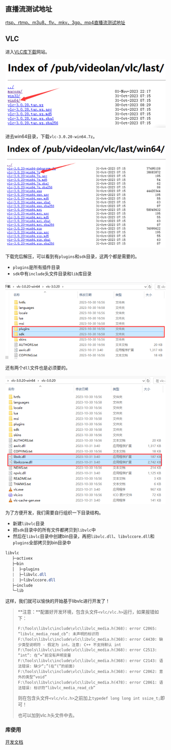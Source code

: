 ## 直播流测试地址

[rtsp、rtmp、m3u8、flv、mkv、3gp、mp4直播流测试地址](https://blog.csdn.net/u014696856/article/details/134444974)

## VLC

进入[VLC库下载](https://download.videolan.org/pub/videolan/vlc/last/)网站。

![image-20240521183727679](assets/image-20240521183727679.png)

进去win64目录，下载`vlc-3.0.20-win64.7z`。

![image-20240521183825584](assets/image-20240521183825584.png)

下载完后解压，可以看到有`plugins`和`sdk`目录，这两个都是需要的。

+ `plugins`是所有插件目录
+ `sdk`中有`include`头文件目录和`lib`库目录

![image-20240521183950463](assets/image-20240521183950463.png)

还有两个`dll`文件也是必须要的。

![image-20240521184512181](assets/image-20240521184512181.png)

为了方便开发，我们需要自行组织一下目录结构。

+ 新建`libvlc`目录
+ 把`sdk`目录中的所有文件都拷贝到`libvlc`中
+ 然后在`libvlc`目录中创建bin目录，再把`libvlc.dll`、`libvlccore.dll`和`plugins`全部拷贝到bin目录中

```css
libvlc
   ├─activex
   ├─bin
   │  ├─plugins
   |  ├─libvlc.dll 
   |  ├─libvlccore.dll
   ├─include
   └─lib
```

这样，我们就可以愉快的开始基于libvlc进行开发了！

>**注意：**配置好开发环境，包含头文件`<vlc/vlc.h>`运行，如果报错如下：
>
>```
>F:\Tools\libvlc\include\vlc\libvlc_media.h(368): error C2065: “libvlc_media_read_cb”: 未声明的标识符
>F:\Tools\libvlc\include\vlc\libvlc_media.h(368): error C4430: 缺少类型说明符 - 假定为 int。注意: C++ 不支持默认 int
>F:\Tools\libvlc\include\vlc\libvlc_media.h(368): error C2513: “int”: 在“=”前没有声明变量
>F:\Tools\libvlc\include\vlc\libvlc_media.h(368): error C2143: 语法错误: 缺少“;”(在“(”的前面)
>F:\Tools\libvlc\include\vlc\libvlc_media.h(368): error C2062: 意外的类型“void”
>F:\Tools\libvlc\include\vlc\libvlc_media.h(478): error C2061: 语法错误: 标识符“libvlc_media_read_cb”
>```
>
>则在包含头文件`<vlc/vlc.h>`之前加上`typedef long long int ssize_t;`即可！
>
>也可以加到vlc.h头文件中去。

### 库使用

[开发文档](https://videolan.videolan.me/vlc/)